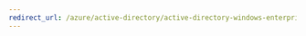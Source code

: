 ```yaml
---
redirect_url: /azure/active-directory/active-directory-windows-enterprise-state-roaming-overview
---
```

